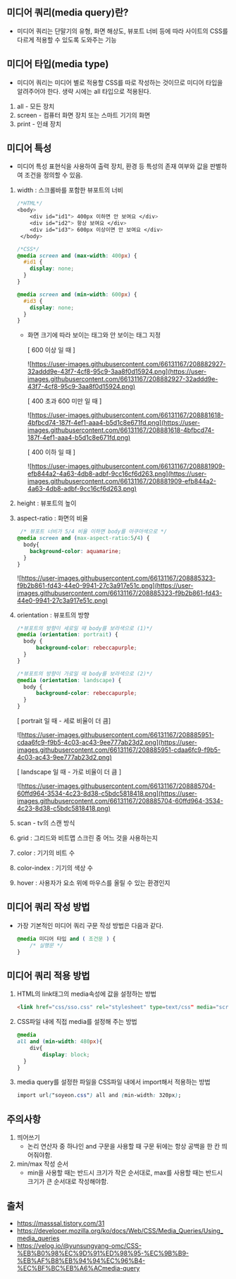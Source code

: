 ## 미디어 쿼리(media query)란?

- 미디어 쿼리는 단말기의 유형, 화면 해상도, 뷰포트 너비 등에 따라 사이트의 CSS를 다르게 적용할 수 있도록 도와주는 기능

## 미디어 타입(media type)

- 미디어 쿼리는 미디어 별로 적용할 CSS를 따로 작성하는 것이므로 미디어 타입을 알려주어야 한다. 생략 시에는 all 타입으로 적용된다.
1. all - 모든 장치
2. screen - 컴퓨터 화면 장치 또는 스마트 기기의 화면
3. print - 인쇄 장치

## 미디어 특성

- 미디어 특성 표현식을 사용하여 출력 장치, 환경 등 특성의 존재 여부와 값을 판별하여 조건을 정의할 수 있음.
1. width : 스크롤바를 포함한 뷰포트의 너비
    
    ```css
    /*HTML*/
    <body>
        <div id="id1"> 400px 이하면 안 보여요 </div>
        <div id="id2"> 항상 보여요 </div>
        <div id="id3"> 600px 이상이면 안 보여요 </div>
     </body>
    
    /*CSS*/
    @media screen and (max-width: 400px) {
      #id1 {
        display: none;
      }
    }
    
    @media screen and (min-width: 600px) {
      #id3 {
        display: none;
      }
    }
    ```
    
    - 화면 크기에 따라 보이는 태그와 안 보이는 태그 지정
        
        [ 600 이상 일 때 ]
        
        ![https://user-images.githubusercontent.com/66131167/208882927-32addd9e-43f7-4cf8-95c9-3aa8f0d15924.png](https://user-images.githubusercontent.com/66131167/208882927-32addd9e-43f7-4cf8-95c9-3aa8f0d15924.png)
        
        [ 400 초과 600 미만 일 때 ]
        
        ![https://user-images.githubusercontent.com/66131167/208881618-4bfbcd74-187f-4ef1-aaa4-b5d1c8e671fd.png](https://user-images.githubusercontent.com/66131167/208881618-4bfbcd74-187f-4ef1-aaa4-b5d1c8e671fd.png)
        
        [ 400 이하 일 때 ]
        
        ![https://user-images.githubusercontent.com/66131167/208881909-efb844a2-4a63-4db8-adbf-9cc16cf6d263.png](https://user-images.githubusercontent.com/66131167/208881909-efb844a2-4a63-4db8-adbf-9cc16cf6d263.png)
        
2. height : 뷰포트의 높이
3. aspect-ratio : 화면의 비율
    
    ```css
     /* 뷰포트 너비가 5/4 비율 이하면 body를 아쿠아색으로 */
    @media screen and (max-aspect-ratio:5/4) {
      body{
        background-color: aquamarine;
      }
    }
    ```
    
    ![https://user-images.githubusercontent.com/66131167/208885323-f9b2b861-fd43-44e0-9941-27c3a917e51c.png](https://user-images.githubusercontent.com/66131167/208885323-f9b2b861-fd43-44e0-9941-27c3a917e51c.png)
    
4. orientation : 뷰포트의 방향
    
    ```css
    /*뷰포트의 방향이 세로일 때 body를 보라색으로 (1)*/
    @media (orientation: portrait) {
      body {
          background-color: rebeccapurple;
      }
    }
    
    /*뷰포트의 방향이 가로일 때 body를 보라색으로 (2)*/
    @media (orientation: landscape) {
      body {
          background-color: rebeccapurple;
      }
    }
    ```
    
    [ portrait 일 때  - 세로 비율이 더 큼]
    
    ![https://user-images.githubusercontent.com/66131167/208885951-cdaa6fc9-f9b5-4c03-ac43-9ee777ab23d2.png](https://user-images.githubusercontent.com/66131167/208885951-cdaa6fc9-f9b5-4c03-ac43-9ee777ab23d2.png)
    
    [ landscape 일 때 - 가로 비율이 더 큼 ]
    
    ![https://user-images.githubusercontent.com/66131167/208885704-60ffd964-3534-4c23-8d38-c5bdc5818418.png](https://user-images.githubusercontent.com/66131167/208885704-60ffd964-3534-4c23-8d38-c5bdc5818418.png)
    
5. scan - tv의 스캔 방식
6. grid : 그리드와 비트맵 스크린 중 어느 것을 사용하는지
7. color : 기기의 비트 수
8. color-index : 기기의 색상 수 
9. hover : 사용자가 요소 위에 마우스를 올릴 수 있는 환경인지

## 미디어 쿼리 작성 방법

- 가장 기본적인 미디어 쿼리 구문 작성 방법은 다음과 같다.
    
    ```css
    @media 미디어 타입 and ( 조건문 ) { 
    	/* 실행문 */
    }
    ```
    

## 미디어 쿼리 적용 방법

1. HTML의 link태그의 media속성에 값을 설정하는 방법
    
    ```html
    <link href="css/sso.css" rel="stylesheet" type=text/css" media="screen and (min-width:0px) and (max-width:480px)">
    ```
    
2. CSS파일 내에 직접 media를 설정해 주는 방법
    
    ```css
    @media
    all and (min-width: 480px){
    	div{
    		display: block;
      }
    }
    ```
    
3. media query를 설정한 파일을 CSS파일 내에서 import해서 적용하는 방법
    
    ```css
    import url("soyeon.css") all and (min-width: 320px);
    ```
    

## 주의사항

1. 띄어쓰기
    - 논리 연산자 중 하나인 and 구문을 사용할 때 구문 뒤에는 항상 공백을 한 칸 띄어줘야함.
2. min/max 작성 순서
    - min을 사용할 때는 반드시 크기가 작은 순서대로, max를 사용할 때는 반드시 크기가 큰 순서대로 작성해야함.

## 출처
- https://masssal.tistory.com/31
- https://developer.mozilla.org/ko/docs/Web/CSS/Media_Queries/Using_media_queries
- https://velog.io/@yunsungyang-omc/CSS-%EB%B0%98%EC%9D%91%ED%98%95-%EC%9B%B9-%EB%AF%B8%EB%94%94%EC%96%B4-%EC%BF%BC%EB%A6%ACmedia-query